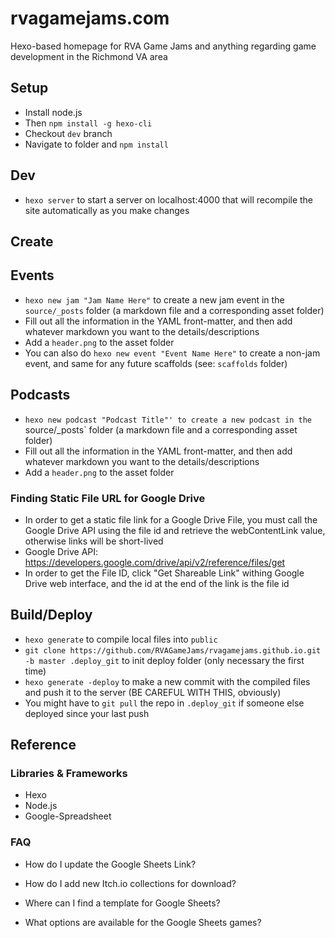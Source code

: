 # rvagamejams.com
Hexo-based homepage for RVA Game Jams and anything regarding game development in the Richmond VA area

## Setup
- Install node.js
- Then `npm install -g hexo-cli`
- Checkout `dev` branch
- Navigate to folder and `npm install`

## Dev
- `hexo server` to start a server on localhost:4000 that will recompile the site automatically as you make changes

## Create

## Events
- `hexo new jam "Jam Name Here"` to create a new jam event in the `source/_posts` folder (a markdown file and a corresponding asset folder)
- Fill out all the information in the YAML front-matter, and then add whatever markdown you want to the details/descriptions
- Add a `header.png` to the asset folder
- You can also do `hexo new event "Event Name Here"` to create a non-jam event, and same for any future scaffolds (see: `scaffolds` folder)

## Podcasts
- `hexo new podcast "Podcast Title"' to create a new podcast in the `source/_posts` folder (a markdown file and a corresponding asset folder)
- Fill out all the information in the YAML front-matter, and then add whatever markdown you want to the details/descriptions
- Add a `header.png` to the asset folder

### Finding Static File URL for Google Drive
- In order to get a static file link for a Google Drive File, you must call the Google Drive API using the file id and retrieve the webContentLink value, otherwise links will be short-lived
- Google Drive API: https://developers.google.com/drive/api/v2/reference/files/get
- In order to get the File ID, click "Get Shareable Link" withing Google Drive web interface, and the id at the end of the link is the file id

## Build/Deploy
- `hexo generate` to compile local files into `public`
- `git clone https://github.com/RVAGameJams/rvagamejams.github.io.git -b master .deploy_git` to init deploy folder (only necessary the first time)
- `hexo generate -deploy` to make a new commit with the compiled files and push it to the server (BE CAREFUL WITH THIS, obviously)
- You might have to `git pull` the repo in `.deploy_git` if someone else deployed since your last push

## Reference
### Libraries & Frameworks
- Hexo
- Node.js
- Google-Spreadsheet


### FAQ
- How do I update the Google Sheets Link?

- How do I add new Itch.io collections for download?

- Where can I find a template for Google Sheets?

- What options are available for the Google Sheets games?

